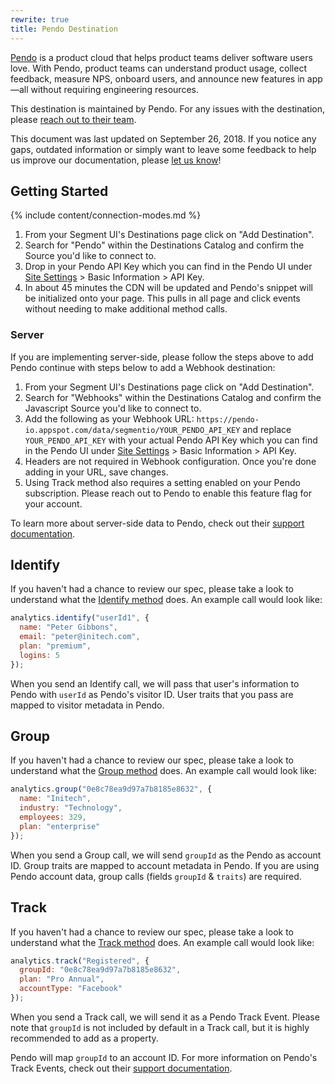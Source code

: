 ```yaml
---
rewrite: true
title: Pendo Destination
---
```


[Pendo](http://www.pendo.io/) is a product cloud that helps product teams deliver software users love. With Pendo, product teams can understand product usage, collect feedback, measure NPS, onboard users, and announce new features in app—all without requiring engineering resources.

This destination is maintained by Pendo. For any issues with the destination, please [reach out to their team](https://help.pendo.io/).

This document was last updated on September 26, 2018. If you notice any gaps, outdated information or simply want to leave some feedback to help us improve our documentation, please [let us know](https://segment.com/help/contact)!

## Getting Started

{% include content/connection-modes.md %}

1. From your Segment UI's Destinations page click on "Add Destination".
2. Search for "Pendo" within the Destinations Catalog and confirm the Source you'd like to connect to.
3. Drop in your Pendo API Key which you can find in the Pendo UI under [Site Settings](https://app.pendo.io/admin) > Basic Information > API Key.
4. In about 45 minutes the CDN will be updated and Pendo's snippet will be initialized onto your page. This pulls in all page and click events without needing to make additional method calls.

### Server

If you are implementing server-side, please follow the steps above to add Pendo continue with steps below to add a Webhook destination:

1. From your Segment UI's Destinations page click on "Add Destination".
2. Search for "Webhooks" within the Destinations Catalog and confirm the Javascript Source you'd like to connect to.
3. Add the following as your Webhook URL: `https://pendo-io.appspot.com/data/segmentio/YOUR_PENDO_API_KEY` and replace `YOUR_PENDO_API_KEY` with your actual Pendo API Key which you can find in the Pendo UI under [Site Settings](https://app.pendo.io/admin) > Basic Information > API Key.
4. Headers are not required in Webhook configuration. Once you're done adding in your URL, save changes.
5. Using Track method also requires a setting enabled on your Pendo subscription. Please reach out to Pendo to enable this feature flag for your account.

To learn more about server-side data to Pendo, check out their [support documentation](https://help.pendo.io/resources/support-library/integrations/segment-integration.html#send-server-side-data-to-pendo).

## Identify

If you haven't had a chance to review our spec, please take a look to understand what the [Identify method](https://segment.com/docs/spec/identify/) does. An example call would look like:

```javascript
analytics.identify("userId1", {
  name: "Peter Gibbons",
  email: "peter@initech.com",
  plan: "premium",
  logins: 5
});
```

When you send an Identify call, we will pass that user's information to Pendo with `userId` as Pendo's visitor ID. User traits that you pass are mapped to visitor metadata in Pendo.


## Group

If you haven't had a chance to review our spec, please take a look to understand what the [Group method](https://segment.com/docs/spec/group/) does. An example call would look like:

```javascript
analytics.group("0e8c78ea9d97a7b8185e8632", {
  name: "Initech",
  industry: "Technology",
  employees: 329,
  plan: "enterprise"
});
```

When you send a Group call, we will send `groupId` as the Pendo as account ID. Group traits are mapped to account metadata in Pendo. If you are using Pendo account data, group calls (fields `groupId` & `traits`) are required.

## Track

If you haven't had a chance to review our spec, please take a look to understand what the [Track method](https://segment.com/docs/spec/track/) does. An example call would look like:

```javascript
analytics.track("Registered", {
  groupId: "0e8c78ea9d97a7b8185e8632",
  plan: "Pro Annual",
  accountType: "Facebook"
});
```

When you send a Track call, we will send it as a Pendo Track Event. Please note that `groupId` is not included by default in a Track call, but it is highly recommended to add as a property.

Pendo will map `groupId` to an account ID. For more information on Pendo's Track Events, check out their [support documentation](https://help.pendo.io/resources/support-library/integrations/track-events.html).
